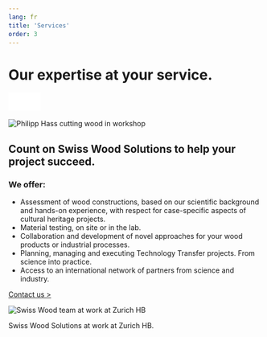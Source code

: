 ```yaml
---
lang: fr
title: 'Services'
order: 3
---
```


<div class="full-width-kenburns">
<div class="wrap-bg-image">

# Our expertise at your service.

![arrow down](/assets/images/arrow-d-white.svg)

</div>
<img srcset="/assets/images/services_cover2_2x.jpg"
     src="/assets/images/services_cover2.jpg" alt="Philipp Hass cutting wood in workshop">
</div>

<div class="full-width">
<div class="wrap -center">

## Count on Swiss Wood Solutions to help your project succeed.

### We offer:

  - Assessment of wood constructions, based on our scientific background
    and hands-on experience, with respect for case-specific aspects of
    cultural heritage projects.
  - Material testing, on site or in the lab.
  - Collaboration and development of novel approaches for your wood
    products or industrial processes.
  - Planning, managing and executing Technology Transfer projects. From
    science into practice.
  - Access to an international network of partners from science and
    industry.

<p class="extra-margin-top"><a class="btn" href="/en/contact">Contact us ></a></p>

<img srcset="/assets/images/services_cover_2x.jpg"
     src="/assets/images/services_cover.jpg" alt="Swiss Wood team at work at Zurich HB">
<figcaption>Swiss Wood Solutions at work at Zurich HB.</figcaption>

</div>
</div>
